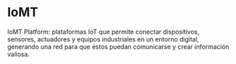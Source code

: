 # IoMT
IoMT Platform: plataformas IoT  que permite conectar dispositivos, sensores, actuadores y equipos industriales en un entorno digital, generando una red para que éstos puedan comunicarse y crear información valiosa. 

